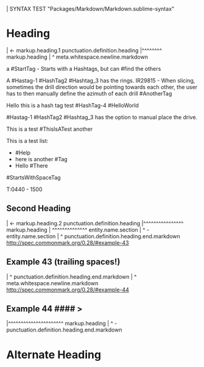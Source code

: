 | SYNTAX TEST "Packages/Markdown/Markdown.sublime-syntax"

# Heading
| <- markup.heading.1 punctuation.definition.heading
|^^^^^^^^ markup.heading
|        ^ meta.whitespace.newline.markdown

a #StartTag - Starts with a Hashtags, but can #find the others

A #Hastag-1 #HashTag2 #Hashtag_3 has the rings.  IR29815 - When slicing, sometimes the drill direction would be pointing towards each other, the user has to then manually define the azimuth of each drill #AnotherTag

Hello this is a hash tag test #HashTag-4 #HelloWorld

#Hastag-1 #HashTag2 #Hashtag_3 has the option to manual place the drive.

This is a test #ThisIsATest another

This is a test list:
- #Help
- here is another #Tag
- Hello #There

 #StartsWithSpaceTag

T:0440 - 1500



## Second Heading #
| <- markup.heading.2 punctuation.definition.heading
|^^^^^^^^^^^^^^^^ markup.heading
|  ^^^^^^^^^^^^^^ entity.name.section
|                ^ - entity.name.section
|                 ^ punctuation.definition.heading.end.markdown
http://spec.commonmark.org/0.28/#example-43
## Example 43 (trailing spaces!) #####
|                                    ^ punctuation.definition.heading.end.markdown
|                                         ^ meta.whitespace.newline.markdown
http://spec.commonmark.org/0.28/#example-44
## Example 44 ####    >
|^^^^^^^^^^^^^^^^^^^^^^ markup.heading
|             ^ - punctuation.definition.heading.end.markdown

Alternate Heading
=================